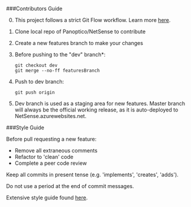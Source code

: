 ###Contributors Guide

0. This project follows a strict Git Flow workflow.  Learn more [here](http://nvie.com/posts/a-successful-git-branching-model/).

1. Clone local repo of Panoptico/NetSense to contribute
2. Create a new features branch to make your changes
3. Before pushing to the "dev" branch*:
    ```
    git checkout dev
    git merge --no-ff featuresBranch
    ```

4. Push to dev branch:
    ```
    git push origin
    ```

5. Dev branch is used as a staging area for new features. Master branch will always be the official working release, as it is auto-deployed to NetSense.azurewebsites.net.


###Style Guide

Before pull requesting a new feature:
  * Remove all extraneous comments
  * Refactor to 'clean' code
  * Complete a peer code review

Keep all commits in present tense (e.g. 'implements', 'creates', 'adds').

Do not use a period at the end of commit messages.

Extensive style guide found [here](https://github.com/hackreactor/curriculum/wiki/Style-Guide).

